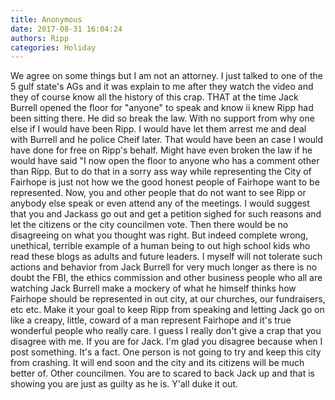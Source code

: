 ```yaml
---
title: Anonymous
date: 2017-08-31 16:04:24
authors: Ripp
categories: Holiday
---
```


 We agree on some things but I am not an attorney. I just talked to one of the 5 gulf state's AGs and it was explain to me after they watch the video and they of course know all the history of this crap. THAT at the time Jack Burrell opened the floor for "anyone" to speak and know ii knew Ripp had been sitting there. He did so break the law.  With no support from why one else  if I would have been Ripp. I would have let them arrest me and deal with Burrell and he police Cheif later. That would have been an case I would have done for free on Ripp's behalf. Might have even broken the law if he would have said "I now open the floor to anyone who has a comment other than Ripp. But to do that in a sorry ass way while representing the City of Fairhope is just not  how we the good honest people of Fairhope want to be represented. Now, you and other people that do not want to see Ripp or anybody else speak or even attend any of the meetings. I would suggest that you and Jackass go out and get a petition sighed for such reasons and let the citizens or the city councilmen vote. Then there would be no disagreeing on what you thought was right. But indeed complete wrong, unethical, terrible example of a human being to out high school kids who read these blogs as adults and future leaders. I myself will not tolerate such actions and behavior from Jack Burrell for very much longer as there is no doubt the FBI, the ethics commission and other business people who all are watching Jack Burrell make a mockery of what he himself thinks how Fairhope should be represented in out city, at our churches, our fundraisers, etc etc. Make it your goal to keep Ripp from speaking and letting Jack go on like a creapy, little, coward of a man represent Fairhope and it's true wonderful people who really care. I guess I really don't give a crap that you disagree with me. If you are for Jack. I'm glad you disagree because when I post something. It's a fact. One person is not going to try and keep this city from crashing. It will end soon and the city and its citizens will be much better of. Other councilmen. You are to scared to back Jack up and that is showing you are just as guilty as he is. Y'all duke it out.